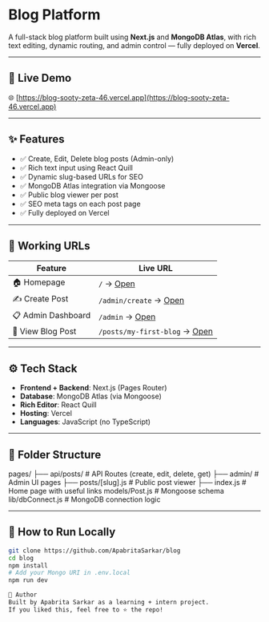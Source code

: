 # Blog Platform

A full-stack blog platform built using **Next.js** and **MongoDB Atlas**, with rich text editing, dynamic routing, and admin control — fully deployed on **Vercel**.

---

## 🔗 Live Demo

🌐 [https://blog-sooty-zeta-46.vercel.app](https://blog-sooty-zeta-46.vercel.app)

---

## ✨ Features

- ✅ Create, Edit, Delete blog posts (Admin-only)
- ✅ Rich text input using React Quill
- ✅ Dynamic slug-based URLs for SEO
- ✅ MongoDB Atlas integration via Mongoose
- ✅ Public blog viewer per post
- ✅ SEO meta tags on each post page
- ✅ Fully deployed on Vercel

---

## 🧭 Working URLs

| Feature            | Live URL                                                  |
|--------------------|-----------------------------------------------------------|
| 🏠 Homepage         | `/` → [Open](https://blog-sooty-zeta-46.vercel.app/)     |
| ✍️ Create Post      | `/admin/create` → [Open](https://blog-sooty-zeta-46.vercel.app/admin/create) |
| 📋 Admin Dashboard  | `/admin` → [Open](https://blog-sooty-zeta-46.vercel.app/admin) |
| 🔎 View Blog Post   | `/posts/my-first-blog` → [Open](https://blog-sooty-zeta-46.vercel.app/posts/my-first-blog) |

---

## ⚙️ Tech Stack

- **Frontend + Backend**: Next.js (Pages Router)
- **Database**: MongoDB Atlas (via Mongoose)
- **Rich Editor**: React Quill
- **Hosting**: Vercel
- **Languages**: JavaScript (no TypeScript)

---

## 📁 Folder Structure

pages/
├── api/posts/ # API Routes (create, edit, delete, get)
├── admin/ # Admin UI pages
├── posts/[slug].js # Public post viewer
├── index.js # Home page with useful links
models/Post.js # Mongoose schema
lib/dbConnect.js # MongoDB connection logic


---

## 🚀 How to Run Locally

```bash
git clone https://github.com/ApabritaSarkar/blog
cd blog
npm install
# Add your Mongo URI in .env.local
npm run dev

👤 Author
Built by Apabrita Sarkar as a learning + intern project.
If you liked this, feel free to ⭐ the repo!